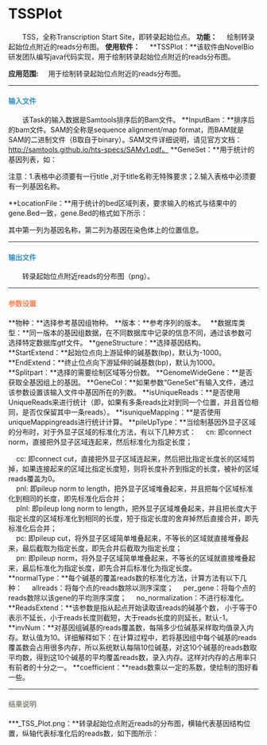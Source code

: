 # TSSPlot 
　　TSS，全称Transcription Start Site，即转录起始位点。
**功能：**
	&nbsp;&nbsp;&nbsp;&nbsp;绘制转录起始位点附近的reads分布图。
**使用软件：**
&nbsp;&nbsp;&nbsp;&nbsp;**TSSPlot：**该软件由NovelBio研发团队编写java代码实现，用于绘制转录起始位点附近的reads分布图。

 **应用范围:**
	&nbsp;&nbsp;&nbsp;&nbsp;用于绘制转录起始位点附近的reads分布图。



***
#### **<i class="glyphicon glyphicon-log-in" aria-hidden="true" style="color:#3090C7"></i><span style="color:#3090C7"> 输入文件**
　　该Task的输入数据是Samtools排序后的Bam文件。
**InputBam：**排序后的bam文件。SAM的全称是sequence alignment/map format，而BAM就是SAM的二进制文件（B取自于binary）。SAM文件详细说明，请见官方文档：http://samtools.github.io/hts-specs/SAMv1.pdf。
**GeneSet：**用于统计的基因列表，如：
<div style="text-align:center">
	<img data-src="1.png" width="100px" ></img>
</div>
注意：1.表格中必须要有一行title ,对于title名称无特殊要求；2.输入表格中必须要有一列基因名称。&nbsp;

**LocationFile：**用于统计的bed区域列表，要求输入的格式与结果中的gene.Bed一致，gene.Bed的格式如下所示：
<div style="text-align:center">
	<img data-src="2.png" width="300px" ></img>
</div>
其中第一列为基因名称，第二列为基因在染色体上的位置信息。

***
#### **<i class="glyphicon glyphicon-log-out" aria-hidden="true" style="color:#3090C7"></i><span style="color:#3090C7"> 输出文件**
　　转录起始位点附近reads的分布图（png）。

***
#### **<i class="fa fa-cog" aria-hidden="true" style="color:#F88158"></i> <span style="color:#F88158">参数设置**
**物种：**选择参考基因组物种。
**版本：**参考序列的版本。　 
**数据库类型：**同一版本的基因组数据，在不同数据库中记录的信息不同，通过该参数可选择特定数据库gtf文件。
**geneStructure：**选择基因结构。
**StartExtend：**起始位点向上游延伸的碱基数(bp)，默认为-1000。
**EndExtend：**终止位点向下游延伸的碱基数(bp)，默认为1000。
**Splitpart：**选择的需要绘制区域等分份数。
**GenomeWideGene：**是否获取全基因组上的基因。
**GeneCol：**如果参数“GeneSet”有输入文件，通过该参数设置该输入文件中基因所在的列数。
**isUniqueReads：**是否使用UniqueReads来进行统计（即，如果有多条reads比对到同一个位置，并且首位相同，是否仅保留其中一条reads）。
**isuniqueMapping：**是否使用uniqueMappingreads进行统计计算。
**pileUpType：**当绘制基因外显子区域的分布时，对于外显子区域的标准化方法，有以下几种方式：
&nbsp;&nbsp;&nbsp;&nbsp;cn: 即connect norm，直接把外显子区域连起来，然后标准化为指定长度；
<div style="text-align:center">
	<img data-src="3.jpg" width="400px" ></img>
</div>
&nbsp;&nbsp;&nbsp;&nbsp;cc: 即connect cut，直接把外显子区域连起来，然后把比指定长度长的区域剪掉，如果连接起来的区域比指定长度短，则将长度补齐到指定的长度，被补的区域reads覆盖为0。		
<div style="text-align:center">
	<img data-src="4.jpg" width="400px" ></img>
</div>
&nbsp;&nbsp;&nbsp;&nbsp;pnl: 即pileup norm to length，把外显子区域堆叠起来，并且把每个区域标准化到相同的长度，即先标准化后合并；	
<div style="text-align:center">
	<img data-src="3.jpg" width="400px" ></img>
</div>
&nbsp;&nbsp;&nbsp;&nbsp;plnl: 即pileup long norm to length，把外显子区域堆叠起来，并且把长度大于指定长度的区域标准化到相同的长度，短于指定长度的舍弃掉然后直接合并，即先标准化后合并；
 <div style="text-align:center">
	<img data-src="4.jpg" width="400px" ></img>
</div>
&nbsp;&nbsp;&nbsp;&nbsp;pc: 即pileup cut，将外显子区域简单堆叠起来，不等长的区域就直接堆叠起来，最后截取为指定长度，即先合并后截取为指定长度；
 <div style="text-align:center">
	<img data-src="5.jpg" width="400px" ></img>
</div>
&nbsp;&nbsp;&nbsp;&nbsp;pn: 即pileup norm，将外显子区域简单堆叠起来，不等长的区域就直接堆叠起来，最后标准化为指定长度，即先合并后标准化为指定长度。
 <div style="text-align:center">
	<img data-src="6.jpg" width="400px" ></img>
</div>
**normalType：**每个碱基的覆盖reads数的标准化方法，计算方法有以下几种：
		&nbsp;&nbsp;&nbsp;&nbsp;allreads：将每个点的reads数除以测序深度；
		&nbsp;&nbsp;&nbsp;&nbsp;per_gene：将每个点的reads数除以该gene的平均测序深度；
		&nbsp;&nbsp;&nbsp;&nbsp;no_normalization：不进行标准化。
**ReadsExtend：**该参数是指从起点开始读取该reads的碱基个数， 小于等于0表示不延长，小于reads长度则截短，大于reads长度的则延长，默认-1。
**invNum：**对基因组碱基的reads覆盖数，每隔多少位碱基采样取均值录入内存。默认值为10。详细解释如下：在计算过程中，若将基因组中每个碱基的reads覆盖数会占用很多内存，所以系统默认每隔10位碱基，对这10个碱基的reads数取平均数，得到这10个碱基的平均覆盖reads数，录入内存。这样对内存的占用率只有前者的十分之一。
**coefficient：**reads数乘以一定的系数，使绘制的图好看一些。


***
#### **<i class="fa fa-file-text" aria-hidden="true" style="color:#848b79"></i><span style="color:#848b79"> 结果说明**
**\*_TSS_Plot.png：**转录起始位点附近reads的分布图，横轴代表基因结构位置，纵轴代表标准化后的reads数，如下图所示：
<div style="text-align:center">
	<img data-src="9.jpg" width="400px" ></img>
</div>&nbsp;
	